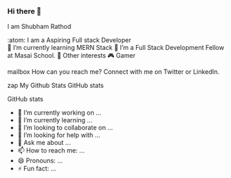 ### Hi there 👋
I am Shubham Rathod

:atom: I am a Aspiring Full stack Developer<br/>
:seedling: I’m currently learning MERN Stack
:space_invader: I’m a Full Stack Development Fellow at Masai School.
:telescope: Other interests
:video_game: Gamer

mailbox How can you reach me?
Connect with me on Twitter or LinkedIn.

zap My Github Stats
GitHub stats

GitHub stats

<!--
**shubham-rathod1/shubham-rathod1** is a ✨ _special_ ✨ repository because its `README.md` (this file) appears on your GitHub profile.

Here are some ideas to get you started: -->

- 🔭 I’m currently working on ...
- 🌱 I’m currently learning ...
- 👯 I’m looking to collaborate on ...
- 🤔 I’m looking for help with ...
- 💬 Ask me about ...
- 📫 How to reach me: ...
- 😄 Pronouns: ...
- ⚡ Fun fact: ...

